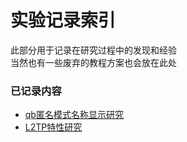 # 实验记录索引

此部分用于记录在研究过程中的发现和经验  
当然也有一些废弃的教程方案也会放在此处  

### 已记录内容

* [qb匿名模式名称显示研究](./qb匿名模式名称显示研究.md)
* [L2TP特性研究](./L2TP特性研究.md)


